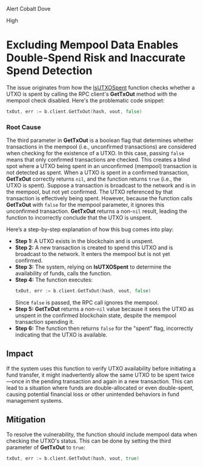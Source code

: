 Alert Cobalt Dove

High

# Excluding Mempool Data Enables Double-Spend Risk and Inaccurate Spend Detection

The issue originates from how the [IsUTXOSpent](https://github.com/sherlock-audit/2024-12-babylon/blob/main/staking-expiry-checker/internal/btcclient/btcclient.go#L57-L71) function checks whether a UTXO is spent by calling the RPC client's **GetTxOut** method with the mempool check disabled. Here's the problematic code snippet:

```go
txOut, err := b.client.GetTxOut(hash, vout, false)
```

### Root Cause

The third parameter in **GetTxOut** is a boolean flag that determines whether transactions in the mempool (i.e., unconfirmed transactions) are considered when checking for the existence of a UTXO. In this case, passing `false` means that only confirmed transactions are checked. This creates a blind spot where a UTXO being spent in an unconfirmed (mempool) transaction is not detected as spent.
When a UTXO is spent in a confirmed transaction, **GetTxOut** correctly returns `nil`, and the function returns `true` (i.e., the UTXO is spent).
Suppose a transaction is broadcast to the network and is in the mempool, but not yet confirmed. The UTXO referenced by that transaction is effectively being spent. However, because the function calls **GetTxOut** with `false` for the mempool parameter, it ignores this unconfirmed transaction. **GetTxOut** returns a non-`nil` result, leading the function to incorrectly conclude that the UTXO is unspent.


Here’s a step-by-step explanation of how this bug comes into play:

- **Step 1:** A UTXO exists in the blockchain and is unspent.
- **Step 2:** A new transaction is created to spend this UTXO and is broadcast to the network. It enters the mempool but is not yet confirmed.
- **Step 3:** The system, relying on **IsUTXOSpent** to determine the availability of funds, calls the function.
- **Step 4:** The function executes:
  ```go
  txOut, err := b.client.GetTxOut(hash, vout, false)
  ```
  Since `false` is passed, the RPC call ignores the mempool.
- **Step 5:** **GetTxOut** returns a non-`nil` value because it sees the UTXO as unspent in the confirmed blockchain state, despite the mempool transaction spending it.
- **Step 6:** The function then returns `false` for the "spent" flag, incorrectly indicating that the UTXO is available.

## Impact
 If the system uses this function to verify UTXO availability before initiating a fund transfer, it might inadvertently allow the same UTXO to be spent twice—once in the pending transaction and again in a new transaction. This can lead to a situation where funds are double-allocated or even double-spent, causing potential financial loss or other unintended behaviors in fund management systems.

## Mitigation

To resolve the vulnerability, the function should include mempool data when checking the UTXO's status. This can be done by setting the third parameter of **GetTxOut** to `true`:

```go
txOut, err := b.client.GetTxOut(hash, vout, true)
```